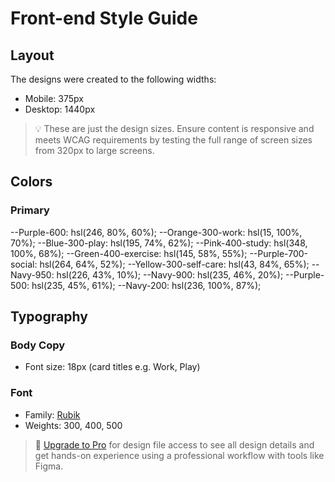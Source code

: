 # Front-end Style Guide

## Layout

The designs were created to the following widths:

- Mobile: 375px
- Desktop: 1440px

> 💡 These are just the design sizes. Ensure content is responsive and meets WCAG requirements by testing the full range of screen sizes from 320px to large screens.

## Colors

### Primary

--Purple-600: hsl(246, 80%, 60%);
--Orange-300-work: hsl(15, 100%, 70%);
--Blue-300-play: hsl(195, 74%, 62%);
--Pink-400-study: hsl(348, 100%, 68%);
--Green-400-exercise: hsl(145, 58%, 55%);
--Purple-700-social: hsl(264, 64%, 52%);
--Yellow-300-self-care: hsl(43, 84%, 65%);
--Navy-950: hsl(226, 43%, 10%);
--Navy-900: hsl(235, 46%, 20%);
--Purple-500: hsl(235, 45%, 61%);
--Navy-200: hsl(236, 100%, 87%);
## Typography

### Body Copy

- Font size: 18px (card titles e.g. Work, Play)

### Font

- Family: [Rubik](https://fonts.google.com/specimen/Rubik)
- Weights: 300, 400, 500

> 💎 [Upgrade to Pro](https://www.frontendmentor.io/pro?ref=style-guide) for design file access to see all design details and get hands-on experience using a professional workflow with tools like Figma.
